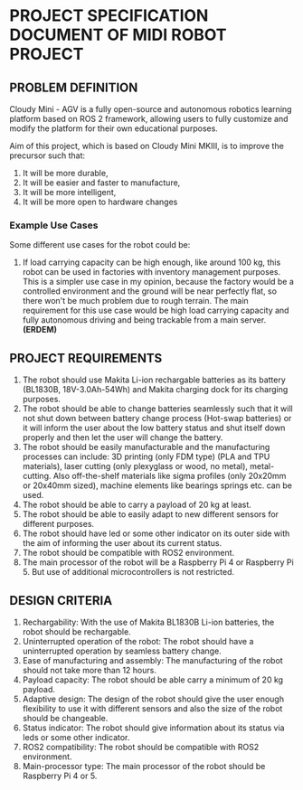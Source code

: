 # PROJECT SPECIFICATION DOCUMENT OF MIDI ROBOT PROJECT

## PROBLEM DEFINITION

Cloudy Mini - AGV is a fully open-source and autonomous robotics learning platform based on ROS 2 framework, allowing users to fully customize and modify the platform for their own educational purposes.   

Aim of this project, which is based on Cloudy Mini MKIII, is to improve the precursor such that:
1. It will be more durable,
2. It will be easier and faster to manufacture,
3. It will be more intelligent,
4. It will be more open to hardware changes

### Example Use Cases
Some different use cases for the robot could be:
1. If load carrying capacity can be high enough, like around 100 kg, this robot can be used in factories with inventory management purposes. This is a simpler use case in my opinion, because the factory would be a controlled environment and the ground will be near perfectly flat, so there won't be much problem due to rough terrain. The main requirement for this use case would be high load carrying capacity and fully autonomous driving and being trackable from a main server. __(ERDEM)__


## PROJECT REQUIREMENTS

1. The robot should use Makita Li-ion rechargable batteries as its battery (BL1830B, 18V-3.0Ah-54Wh) and Makita charging dock for its charging purposes.
2. The robot should be able to change batteries seamlessly such that it will not shut down between battery change process (Hot-swap batteries) or it will inform the user about the low battery status and shut itself down properly and then let the user will change the battery.
3. The robot should be easily manufacturable and the manufacturing processes can include: 3D printing (only FDM  type) (PLA and TPU materials), laser cutting (only plexyglass or wood, no metal), metal-cutting. Also off-the-shelf materials like sigma profiles (only 20x20mm or 20x40mm sized), machine elements like bearings springs etc. can be used.
4. The robot should be able to carry a payload of 20 kg at least.
5. The robot should be able to easily adapt to new different sensors for different purposes.
6. The robot should have led or some other indicator on its outer side with the aim of informing the user about its current status.
7. The robot should be compatible with ROS2 environment.
8. The main processor of the robot will be a Raspberry Pi 4 or Raspberry Pi 5. But use of additional microcontrollers is not restricted.


## DESIGN CRITERIA

1. Rechargability: With the use of Makita BL1830B Li-ion batteries, the robot should be rechargable.
2. Uninterrupted operation of the robot: The robot should have a uninterrupted operation by seamless battery change.
3. Ease of manufacturing and assembly: The manufacturing of the robot should not take more than 12 hours.
4. Payload capacity: The robot should be able carry a minimum of 20 kg payload.
5. Adaptive design: The design of the robot should give the user enough flexibility to use it with different sensors and also the size of the robot should be changeable.
6. Status indicator: The robot should give information about its status via leds or some other indicator.
7. ROS2 compatibility: The robot should be compatible with ROS2 environment.
8. Main-processor type: The main processor of the robot should be Raspberry Pi 4 or 5.
